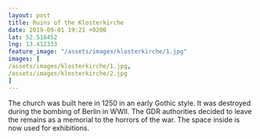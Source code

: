 ```yaml
---
layout: post
title: Ruins of the Klosterkirche
date: 2019-09-01 19:21 +0200
lat: 52.518452
lng: 13.412333
feature_image: "/assets/images/klosterkirche/1.jpg"
images: [
/assets/images/klosterkirche/1.jpg,
/assets/images/klosterkirche/2.jpg
]
---
```


The church was built here in 1250 in an early Gothic style. It was destroyed during the bombing of Berlin in WWII. The GDR authorities decided to leave the remains as a memorial to the horrors of the war. The space inside is now used for exhibitions.
